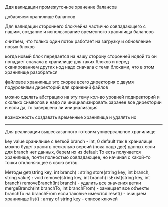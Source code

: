 Ддя валидации промежуточное хранение балансов

добавляем хранилище балансов

Для валидации стороннего блокчейна частично совпадающего с нашим,
создание и использование временного хранилища балансов

считаем, что только один поток работает на загрузку и обновление новых блоков

когда новый блок передается на нашу сторону сторонней нодой то он попадает сначала 
в хранилище для таких блоков и перед сканированием других нод надо сначала с
теми блоками, что в этом хранилище разобраться

файловое хранилище это скорее всего директория
с двумя подуровнями директорий для хранений файлов

можно сделать абстрацию на эту тему 
кол-во уровней подиректорий и сколько символов 
и надо ли инициализировать заранее все директории
и если да, то завершена ли инициализация

возможность создавать временные хранилища и удалять их

---------

Для реализации вышесказанного готовим универсальное хранилище

key value хранилище с веткой branch - int, 0 default
так в хранилище можно будет хранить несколько версий (пока надо две) данных
если для branch нет данных, берем их из default 
То есть получается хранилище, почти полностью совпадающее, но начиная с какой-то
точки отклоняющее в свою ветвь.

Методы
get(string key, int branch) : string
store(string key, int branch, string value) : void
remove(string key, int branch)
isExist(string key, int branch)
removeBranch(int branch) - удалить все значения ветки
mergeBranch(int branchTo, int branchFrom) - замещает все объекты branchTo на branchFrom если таковые имеются
reset() - очищаем хранилище
list() : array of string key - список ключей



